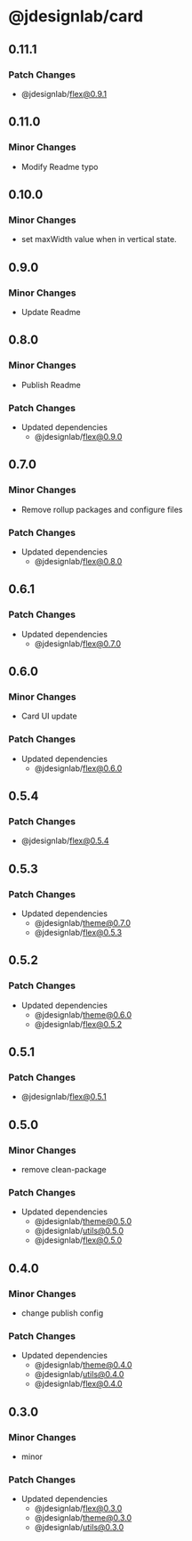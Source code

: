 # @jdesignlab/card

## 0.11.1

### Patch Changes

- @jdesignlab/flex@0.9.1

## 0.11.0

### Minor Changes

- Modify Readme typo

## 0.10.0

### Minor Changes

- set maxWidth value when in vertical state.

## 0.9.0

### Minor Changes

- Update Readme

## 0.8.0

### Minor Changes

- Publish Readme

### Patch Changes

- Updated dependencies
  - @jdesignlab/flex@0.9.0

## 0.7.0

### Minor Changes

- Remove rollup packages and configure files

### Patch Changes

- Updated dependencies
  - @jdesignlab/flex@0.8.0

## 0.6.1

### Patch Changes

- Updated dependencies
  - @jdesignlab/flex@0.7.0

## 0.6.0

### Minor Changes

- Card UI update

### Patch Changes

- Updated dependencies
  - @jdesignlab/flex@0.6.0

## 0.5.4

### Patch Changes

- @jdesignlab/flex@0.5.4

## 0.5.3

### Patch Changes

- Updated dependencies
  - @jdesignlab/theme@0.7.0
  - @jdesignlab/flex@0.5.3

## 0.5.2

### Patch Changes

- Updated dependencies
  - @jdesignlab/theme@0.6.0
  - @jdesignlab/flex@0.5.2

## 0.5.1

### Patch Changes

- @jdesignlab/flex@0.5.1

## 0.5.0

### Minor Changes

- remove clean-package

### Patch Changes

- Updated dependencies
  - @jdesignlab/theme@0.5.0
  - @jdesignlab/utils@0.5.0
  - @jdesignlab/flex@0.5.0

## 0.4.0

### Minor Changes

- change publish config

### Patch Changes

- Updated dependencies
  - @jdesignlab/theme@0.4.0
  - @jdesignlab/utils@0.4.0
  - @jdesignlab/flex@0.4.0

## 0.3.0

### Minor Changes

- minor

### Patch Changes

- Updated dependencies
  - @jdesignlab/flex@0.3.0
  - @jdesignlab/theme@0.3.0
  - @jdesignlab/utils@0.3.0
